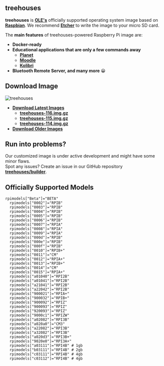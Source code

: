 ## treehouses


**treehouses** is **[OLE's](http://www.ole.org/)** officially supported operating system image based on **[Raspbian](https://www.raspberrypi.org)**.
We recommend **[Etcher](https://www.balena.io/etcher/)** to write the image to your micro SD card.

The **main features** of treehouses-powered Raspberry Pi image are:

* **Docker-ready**
* **Educational applications that are only a few commands away**
  * **[Planet](https://github.com/open-learning-exchange/planet/)**
  * **[Moodle](https://github.com/treehouses/moodole)**
  * **[Kolibri](https://github.com/treehouses/kolibri)**
* **Bluetooth Remote Server, and many more** 😀


## Download Image

![treehouses](https://avatars1.githubusercontent.com/u/33208073?size=125)

* **[Download Latest Images](http://dev.ole.org/latest.img.gz)**
  * **[treehouses-116.img.gz](http://download.treehouses.io/treehouse-116.img.gz)**
  * **[treehouses-115.img.gz](http://download.treehouses.io/treehouse-115.img.gz)**
  * **[treehouses-114.img.gz](http://download.treehouses.io/treehouse-114.img.gz)**
* **[Download Older Images](http://download.treehouses.io/)**


## Run into problems?

Our customized image is under active development and might have some minor flaws.  
Spot any issues? Create an issue in our GitHub repository **[treehouses/builder](https://github.com/treehouses/builder/issues)**.


## Officially Supported Models


```
rpimodels["Beta"]="BETA"
  rpimodels["0002"]="RPIB"
  rpimodels["0003"]="RPIB"
  rpimodels["0004"]="RPIB"
  rpimodels["0005"]="RPIB"
  rpimodels["0006"]="RPIB"
  rpimodels["0007"]="RPIA"
  rpimodels["0008"]="RPIA"
  rpimodels["0009"]="RPIA"
  rpimodels["000d"]="RPIB"
  rpimodels["000e"]="RPIB"
  rpimodels["000f"]="RPIB"
  rpimodels["0010"]="RPIB+"
  rpimodels["0011"]="CM"
  rpimodels["0012"]="RPIA+"
  rpimodels["0013"]="RPIB+"
  rpimodels["0014"]="CM"
  rpimodels["0015"]="RPIA+"
  rpimodels["a01040"]="RPI2B"
  rpimodels["a01041"]="RPI2B"
  rpimodels["a21041"]="RPI2B"
  rpimodels["a22042"]="RPI2B"
  rpimodels["900021"]="RPIA+"
  rpimodels["900032"]="RPIB+"
  rpimodels["900092"]="RPIZ"
  rpimodels["900093"]="RPIZ"
  rpimodels["920093"]="RPIZ"
  rpimodels["9000c1"]="RPIZW"
  rpimodels["a02082"]="RPI3B"
  rpimodels["a020a0"]="CM3"
  rpimodels["a22082"]="RPI3B"
  rpimodels["a32082"]="RPI3B"
  rpimodels["a020d3"]="RPI3B+"
  rpimodels["9020e0"]="RPI3A+"
  rpimodels["a03111"]="RPI4B" # 1gb
  rpimodels["b03111"]="RPI4B" # 2gb
  rpimodels["c03111"]="RPI4B" # 4gb
  rpimodels["c03112"]="RPI4B" # 4gb
```
